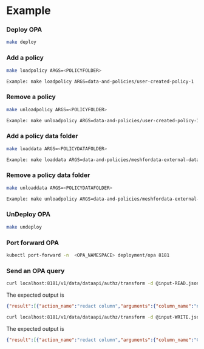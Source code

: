 # Example

### Deploy OPA
```bash
make deploy
```

### Add a policy
```bash
make loadpolicy ARGS=<POLICYFOLDER>

Example: make loadpolicy ARGS=data-and-policies/user-created-policy-1
```

### Remove a policy
```bash
make unloadpolicy ARGS=<POLICYFOLDER>

Example: make unloadpolicy ARGS=data-and-policies/user-created-policy-1
```

### Add a policy data folder
```bash
make loaddata ARGS=<POLICYDATAFOLDER>

Example: make loaddata ARGS=data-and-policies/meshfordata-external-data
```

### Remove a policy data folder
```bash
make unloaddata ARGS=<POLICYDATAFOLDER>

Example: make unloadpolicy ARGS=data-and-policies/meshfordata-external-data
```

### UnDeploy OPA
```bash
make undeploy
```

### Port forward OPA

```bash
kubectl port-forward -n  <OPA_NAMESPACE> deployment/opa 8181
```

### Send an OPA query

```bash
curl localhost:8181/v1/data/dataapi/authz/transform -d @input-READ.json -H 'Content-Type: application/json'
```

The expected output is
```json
{"result":[{"action_name":"redact column","arguments":{"column_name":"nameDest::6"},"description":"Single column is obfuscated with XXX instead of values","used_policy":{"description":"test for transactions dataset that redacts some columns by name"}},{"action_name":"redact column","arguments":{"column_name":"nameOrig::3"},"description":"Single column is obfuscated with XXX instead of values","used_policy":{"description":"test for transactions dataset that redacts some columns by name"}}]}
```

```bash
curl localhost:8181/v1/data/dataapi/authz/transform -d @input-WRITE.json -H 'Content-Type: application/json'
```

The expected output is
```json
{"result":[{"action_name":"redact column","arguments":{"column_name":"CUSTOMER_ID"},"description":"Single column is obfuscated with XXX instead of values","used_policy":{"description":"Columns with Confidential tag to be redacted before read action"}}]}
```

